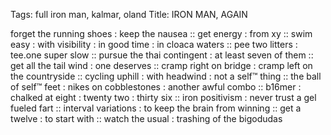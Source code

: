 Tags: full iron man, kalmar, oland
Title: IRON MAN, AGAIN
  
forget the running shoes : keep the nausea :: get energy : from xy :: swim easy : with visibility : in good time : in cloaca waters :: pee two litters : tee.one super slow :: pursue the thai contingent : at least seven of them :: get all the tail wind : one deserves :: cramp right on bridge : cramp left on the countryside :: cycling uphill : with headwind : not a self™ thing :: the ball of self™ feet : nikes on cobblestones : another awful combo :: b16mer : chalked at eight : twenty two : thirty six :: iron positivism : never trust a gel fueled fart :: interval variations : to keep the brain from winning :: get a twelve : to start with :: watch the usual : trashing of the bigodudas